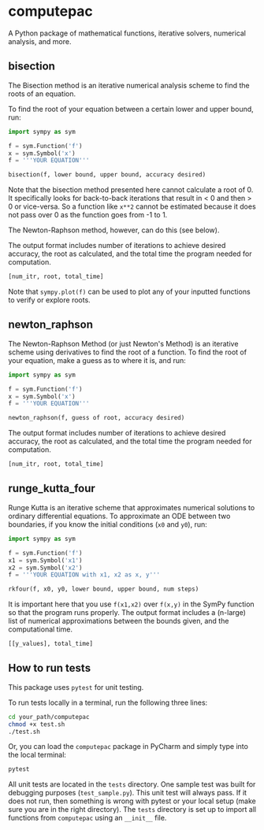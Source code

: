 # computepac
A Python package of mathematical functions, iterative solvers, numerical analysis, and more.

## bisection
The Bisection method is an iterative numerical analysis scheme to find the roots of an equation.

To find the root of your equation between a certain lower and upper bound, run:

```python
import sympy as sym

f = sym.Function('f')
x = sym.Symbol('x')
f = '''YOUR EQUATION'''

bisection(f, lower bound, upper bound, accuracy desired)
```

Note that the bisection method presented here cannot calculate a root  of 0.  It specifically looks for
back-to-back iterations that result in < 0 and then > 0 or vice-versa.  So a function like `x**2` cannot be
estimated because it does not pass over 0 as the function goes from -1 to 1.

The Newton-Raphson method, however, can do this (see below).

The output format includes number of iterations to achieve desired accuracy, the root as calculated,
and the total time the program needed for computation.

```python
[num_itr, root, total_time]
```

Note that `sympy.plot(f)` can be used to plot any of your inputted functions to verify or explore roots.


## newton_raphson
The Newton-Raphson Method (or just Newton's Method) is an iterative scheme using derivatives to find
the root of a function.  To find the root of your equation, make a guess as to where it is, and run:

```python
import sympy as sym

f = sym.Function('f')
x = sym.Symbol('x')
f = '''YOUR EQUATION'''

newton_raphson(f, guess of root, accuracy desired)
```

The output format includes number of iterations to achieve desired accuracy, the root as calculated,
and the total time the program needed for computation.

```python
[num_itr, root, total_time]
```


## runge_kutta_four
Runge Kutta is an iterative scheme that approximates numerical solutions to ordinary differential equations.  To 
approximate an ODE between two boundaries, if you know the initial conditions (`x0` and `y0`), run:

```python
import sympy as sym

f = sym.Function('f')
x1 = sym.Symbol('x1')
x2 = sym.Symbol('x2')
f = '''YOUR EQUATION with x1, x2 as x, y'''

rkfour(f, x0, y0, lower bound, upper bound, num steps)
```

It is important here that you use `f(x1,x2)` over `f(x,y)` in the SymPy function so that the program runs properly.
The output format includes a (n-large) list of numerical approximations between the bounds given, and the computational
time.

```python
[[y_values], total_time]
```


 ## How to run tests
This package uses `pytest` for unit testing.

To run tests locally in a terminal, run the following three lines:

```bash
cd your_path/computepac
chmod +x test.sh
./test.sh
```

Or, you can load the `computepac` package in PyCharm and simply type into the local terminal:

```bash
pytest
```

All unit tests are located in the `tests` directory.  One sample test was built for debugging purposes
(`test_sample.py`).  This unit test will always pass.  If it does not run, then something is wrong with
pytest or your local setup (make sure you are in the right directory).  The `tests` directory is set up 
to import all functions from `computepac` using an `__init__` file.
